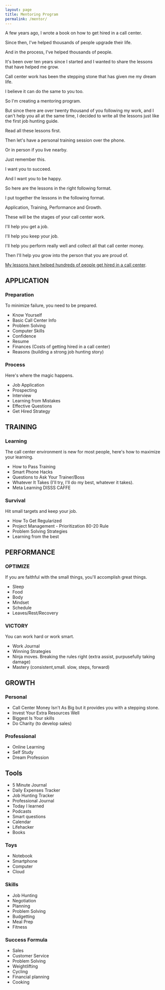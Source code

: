 ```yaml
---
layout: page
title: Mentoring Program
permalink: /mentor/
---
```

A few years ago, I wrote a book on how to get hired in a call center.

Since then, I've helped thousands of people upgrade their life.

And in the process, I've helped thousands of people.

It's been over ten years since I started and I wanted to share the lessons that have helped me grow.

Call center work has been the stepping stone that has given me my dream life.

I believe it can do the same to you too.

So I'm creating a mentoring program.

But since there are over twenty thousand of you following my work, and I can't help you all at the same time, I decided to write all the lessons just like the first job hunting guide.

Read all these lessons first.

Then let's have a personal training session over the phone.

Or in person if you live nearby.

Just remember this.

I want you to succeed.

And I want you to be happy.

So here are the lessons in the right following format.

I put together the lessons in the following format.

Application, Training, Performance and Growth.

These will be the stages of your call center work.

I'll help you get a job.

I'll help you keep your job.

I'll help you perform really well and collect all that call center money.

Then I'll help you grow into the person that you are proud of.

[My lessons have helped hundreds of people get hired in a call center](https://callcentertrainingtips.com/testimonials).


## APPLICATION

### Preparation

To minimize failure, you need to be prepared.

- Know Yourself
- Basic Call Center Info
- Problem Solving
- Computer Skills
- Confidence
- Resume
- Finances (Costs of getting hired in a call center)
- Reasons (building a strong job hunting story)

### Process

Here's where the magic happens.

- Job Application
- Prospecting
- Interview
- Learning from Mistakes
- Effective Questions
- Get Hired Strategy

## TRAINING

### Learning

The call center environment is new for most people, here's how to maximize your learning.

- How to Pass Training
- Smart Phone Hacks
- Questions to Ask Your Trainer/Boss
- Whatever It Takes (I'll try, I'll do my best, whatever it takes).
- Meta Learning DISSS CAFFE


### Survival

Hit small targets and keep your job.

- How To Get Regularized
- Project Management - Prioritization 80-20 Rule
- Problem Solving Strategies
- Learning from the best

## PERFORMANCE

### OPTIMIZE

If you are faithful with the small things, you'll accomplish great things.

- Sleep
- Food
- Body
- Mindset
- Schedule
- Leaves/Rest/Recovery

### VICTORY

You can work hard or work smart.

- Work Journal
- Winning Strategies
- Ninja moves. Breaking the rules right (extra assist, purpusefully taking damage)
- Mastery (consistent,small. slow, steps, forward)

## GROWTH

### Personal

- Call Center Money Isn't As Big but it provides you with a stepping stone.
- Invest Your Extra Resources Well
- Biggest Is Your skills
- Do Charity (to develop sales)

### Professional

- Online Learning
- Self Study
- Dream Profession

## Tools

- 5 Minute Journal
- Daily Expenses Tracker
- Job Hunting Tracker
- Professional Journal
- Today I learned
- Podcasts
- Smart questions
- Calendar
- Lifehacker
- Books

### Toys

- Notebook
- Smartphone
- Computer
- Cloud

### Skills

- Job Hunting
- Negotiation
- Planning
- Problem Solving
- Budgetting
- Meal Prep
- Fitness

### Success Formula

- Sales
- Customer Service
- Problem Solving
- Weightlifting
- Cycling
- Financial planning
- Cooking
